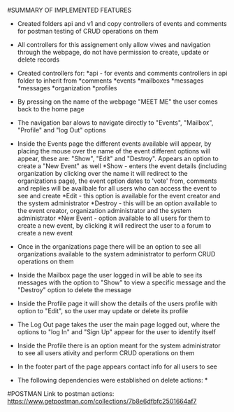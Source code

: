 #SUMMARY OF IMPLEMENTED FEATURES
- Created folders api and v1 and copy controllers of events and comments for postman testing of CRUD operations on them
- All controllers for this assignement only allow viwes and navigation through the webpage, do not have permission to create, update or delete records
- Created controllers for:
	*api - for events and comments controllers in api folder to inherit from
	*comments
	*events
	*mailboxes
	*messages
	*messages
	*organization
	*profiles 
- By pressing on the name of the webpage "MEET ME" the user comes back to the home page
- The navigation bar alows to navigate directly to "Events", "Mailbox", "Profile" and "log Out" options
- Inside the Events page the different events available will appear, by placing the mouse over the name of the event different options will appear, these are: "Show", "Edit" and "Destroy". Appears an option to create a "New Event" as well
	*Show - enters the event details (including organization by clicking over the name it will redirect to the organizations page), the event option dates to 'vote' from, comments and replies will be availbale for all users who can access the event to see and create 
	*Edit - this option is available for the event creator and the system administrator 
	*Destroy - this will be an option available to the event creator, organization administrator and the system administrator
	*New Event - option available to all users for them to create a new event, by clicking it will redirect the user to a forum to create a new event 
- Once in the organizations page there will be an option to see all organizations available to the system administrator to perform CRUD operations on them
- Inside the Mailbox page the user logged in will be able to see its messages  with the option to "Show" to view a specific message and the "Destroy" option to delete the message
- Inside the Profile page it will show the details of the users profile with option to "Edit", so the user may update or delete its profile
- The Log Out page takes the user the main page logged out, where the options to "log In" and "Sign Up" appear for the user to identify itself 
- Inside the Profile there is an option meant for the system administrator to see all users ativity and perform CRUD operations on them
- In the footer part of the page appears contact info for all users to see

- The following dependencies were established on delete actions:
	*

#POSTMAN
Link to postman actions: https://www.getpostman.com/collections/7b8e6dfbfc2501664af7